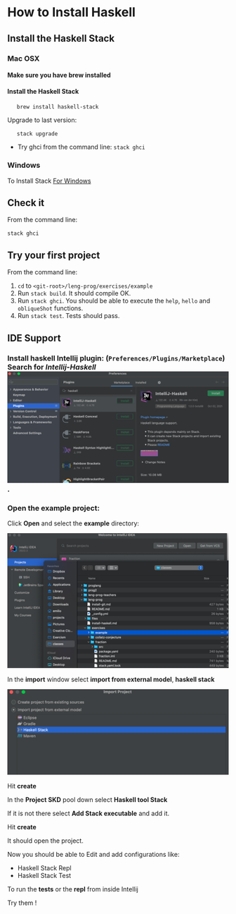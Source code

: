 # How to Install Haskell

## Install the Haskell Stack

### Mac OSX

#### Make sure you have brew installed
#### Install the Haskell Stack
 ```shell
 	brew install haskell-stack
 ```
 
 Upgrade to last version:
 
 ```shell
 	stack upgrade
 ```	
* Try ghci from the command line: `stack ghci`


### Windows

To Install Stack [For Windows](https://docs.haskellstack.org/en/stable/install_and_upgrade/#windows)

## Check it 

From the command line:
```shell
stack ghci
```

## Try your first project

From the command line:

1. `cd` to `<git-root>/leng-prog/exercises/example`
2. Run `stack build`. It should compile OK.
3. Run `stack ghci`. You should be able to execute the `help`, `hello` and `obliqueShot` functions.
4. Run `stack test`. Tests should pass.

## IDE Support

### Install haskell Intellij plugin: (`Preferences/Plugins/Marketplace`) Search for *Intellij-Haskell*![](classes/images/intellij-haskell.png).

### Open the example project:

Click **Open** and select the **example** directory:

![](classes/images/ide-open-example.png)

In the **import** window select **import from external model**,  **haskell stack**

![](classes/images/ide-import-stack.png)

Hit **create**

In the **Project SKD** pool down select **Haskell tool Stack**

If it is not there select **Add Stack executable** and add it.

Hit **create** 

It should open the project.

Now you should be able to Edit and add configurations like:

* Haskell Stack Repl
* Haskell Stack Test

To run the **tests** or the **repl** from inside Intellij

Try them !







